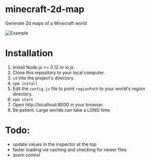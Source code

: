 # minecraft-2d-map
Generate 2d maps of a Minecraft world

![Example](https://raw.githubusercontent.com/mikefrey/minecraft-2d-map/master/world.png)

# Installation

1. Install Node.js >= 0.12 or io.js.
1. Clone this repository to your local computer.
1. `cd` into the project's directory.
1. `npm install`
1. Edit the `config.js` file to point `regionPath` to your world's region directory.
1. `npm start`
1. Open http://localhost:8000 in your browser.
1. Be patient. Large worlds can take a LONG time.


# Todo:

* update values in the inspector at the top
* faster loading via caching and checking for newer files
* zoom control
